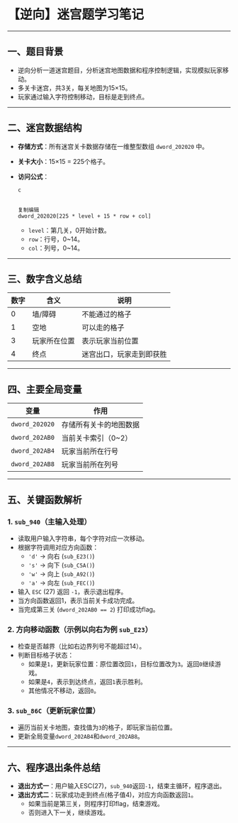 # 【逆向】迷宫题学习笔记

------

## 一、题目背景

- 逆向分析一道迷宫题目，分析迷宫地图数据和程序控制逻辑，实现模拟玩家移动。
- 多关卡迷宫，共3关，每关地图为15×15。
- 玩家通过输入字符控制移动，目标是走到终点。

------

## 二、迷宫数据结构

- **存储方式**：所有迷宫关卡数据存储在一维整型数组 `dword_202020` 中。

- **关卡大小**：15×15 = 225个格子。

- **访问公式**：

  ```
  c
  
  
  复制编辑
  dword_202020[225 * level + 15 * row + col]
  ```

  - `level`：第几关，0开始计数。
  - `row`：行号，0~14。
  - `col`：列号，0~14。

------

## 三、数字含义总结

| 数字 | 含义         | 说明                     |
| ---- | ------------ | ------------------------ |
| 0    | 墙/障碍      | 不能通过的格子           |
| 1    | 空地         | 可以走的格子             |
| 3    | 玩家所在位置 | 表示玩家当前位置         |
| 4    | 终点         | 迷宫出口，玩家走到即获胜 |



------

## 四、主要全局变量

| 变量           | 作用                   |
| -------------- | ---------------------- |
| `dword_202020` | 存储所有关卡的地图数据 |
| `dword_202AB0` | 当前关卡索引（0~2）    |
| `dword_202AB4` | 玩家当前所在行号       |
| `dword_202AB8` | 玩家当前所在列号       |



------

## 五、关键函数解析

### 1. `sub_940`（主输入处理）

- 读取用户输入字符串，每个字符对应一次移动。
- 根据字符调用对应方向函数：
  - `'d'` → 向右 (`sub_E23()`)
  - `'s'` → 向下 (`sub_C5A()`)
  - `'w'` → 向上 (`sub_A92()`)
  - `'a'` → 向左 (`sub_FEC()`)
- 输入 `ESC` (27) 返回 `-1`，表示退出程序。
- 当方向函数返回1，表示当前关卡成功完成。
- 当完成第三关 (`dword_202AB0 == 2`) 打印成功flag。

### 2. 方向移动函数（示例以向右为例 `sub_E23`）

- 检查是否越界（比如右边界列号不能超过14）。
- 判断目标格子状态：
  - 如果是`1`，更新玩家位置：原位置改回`1`，目标位置改为`3`。返回`0`继续游戏。
  - 如果是`4`，表示到达终点，返回`1`表示胜利。
  - 其他情况不移动，返回`0`。

### 3. `sub_86C`（更新玩家位置）

- 遍历当前关卡地图，查找值为`3`的格子，即玩家当前位置。
- 更新全局变量`dword_202AB4`和`dword_202AB8`。

------

## 六、程序退出条件总结

- **退出方式一**：用户输入ESC(27)，`sub_940`返回`-1`，结束主循环，程序退出。
- **退出方式二**：玩家成功走到终点(格子值4)，对应方向函数返回`1`。
  - 如果当前是第三关，则程序打印flag，结束游戏。
  - 否则进入下一关，继续游戏。